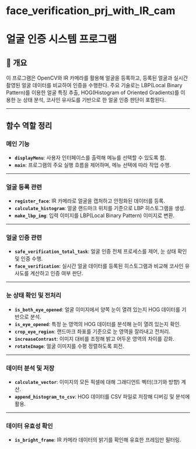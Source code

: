 # face_verification_prj_with_IR_cam

# 얼굴 인증 시스템 프로그램

## 📖 개요
이 프로그램은 OpenCV와 IR 카메라를 활용해 얼굴을 등록하고, 등록된 얼굴과 실시간 촬영된 얼굴 데이터를 비교하여 인증을 수행한다. 주요 기술로는 LBP(Local Binary Pattern)를 이용한 얼굴 특징 추출, HOG(Histogram of Oriented Gradients)를 이용한 눈 상태 분석, 코사인 유사도를 기반으로 한 얼굴 인증 판단이 포함된다.

---

## 함수 역할 정리

### 메인 기능
- **`displayMenu`**: 사용자 인터페이스를 출력해 메뉴를 선택할 수 있도록 함.
- **`main`**: 프로그램의 주요 실행 흐름을 제어하며, 메뉴 선택에 따라 작업 수행.

---

### 얼굴 등록 관련
- **`register_face`**: IR 카메라로 얼굴을 캡처하고 안정화된 데이터를 등록.
- **`calculate_histogram`**: 얼굴 랜드마크 위치를 기준으로 LBP 히스토그램을 생성.
- **`make_lbp_img`**: 입력 이미지를 LBP(Local Binary Pattern) 이미지로 변환.

---

### 얼굴 인증 관련
- **`safe_verification_total_task`**: 얼굴 인증 전체 프로세스를 제어, 눈 상태 확인 및 인증 수행.
- **`face_verification`**: 실시간 얼굴 데이터를 등록된 히스토그램과 비교해 코사인 유사도를 계산하고 인증 여부 판단.

---

### 눈 상태 확인 및 전처리
- **`is_both_eye_opened`**: 얼굴 이미지에서 양쪽 눈이 열려 있는지 HOG 데이터를 기반으로 분석.
- **`is_eye_opened`**: 특정 눈 영역의 HOG 데이터를 분석해 눈이 열려 있는지 확인.
- **`crop_eye_region`**: 랜드마크 좌표를 기준으로 눈 영역을 잘라내고 전처리.
- **`increaseContrast`**: 이미지 대비를 조정해 밝고 어두운 영역의 차이를 강화.
- **`rotateImage`**: 얼굴 이미지를 수평 정렬하도록 회전.

---

### 데이터 분석 및 저장
- **`calculate_vector`**: 이미지의 모든 픽셀에 대해 그래디언트 벡터(크기와 방향) 계산.
- **`append_histogram_to_csv`**: HOG 데이터를 CSV 파일로 저장해 디버깅 및 분석에 활용.

---

### 데이터 유효성 확인
- **`is_bright_frame`**: IR 카메라 데이터의 밝기를 확인해 유효한 프레임만 필터링.

